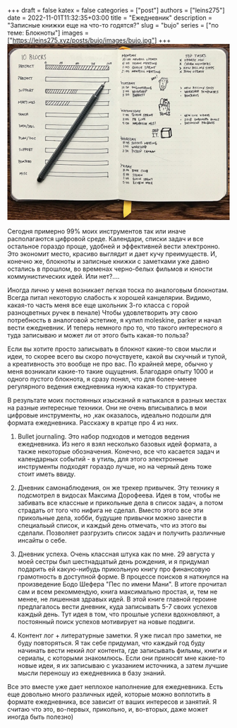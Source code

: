 +++ 
draft = false
katex = false
categories = ["post"]
authors = ["leins275"]
date = 2022-11-01T11:32:35+03:00
title = "Ежедневник"
description = "Записные книжки еще на что-то годятся?"
slug = "bujo"
series = ["по теме: Блокноты"]
images = ["https://leins275.xyz/posts/bujo/images/bujo.jpg"]
+++
![bujo](images/bujo.jpg)

Сегодня примерно 99% моих инструментов так или иначе располагаются цифровой среде. Календари, списки задач и все остальное гораздо проще, удобней и эффективней вести электронно. Это экономит место, красиво выглядит и дает кучу преимуществ. И, конечно же, блокноты и записные книжки с заметками уже давно остались в прошлом, во временах черно-белых фильмов и юности коммунистических идей. Или нет?....

Иногда лично у меня возникает легкая тоска по аналоговым блокнотам. Всегда питал некоторую слабость к хорошей канцелярии. Видимо, какая-то часть меня все еще школьник 3-го класса с горой разноцветных ручек в пенале) Чтобы удовлетворить эту свою потребность в аналоговой эстетике, я купил moleskine, parker и начал вести ежедневник. И теперь немного про то, что такого интересного я туда записываю и может ли от этого быть какая-то польза?

Если вы хотите просто записывать в блокнот какие-то свои мысли и идеи, то скорее всего вы скоро почуствуете, какой вы скучный и тупой, а креативность это вообще не про вас. По крайней мере, обычно у меня возникали какие-то такие ощущения. Благодаря опыту 1000 и одного пустого блокнота, я сразу понял, что для более-менее регулярного ведения ежедневника нужна какая-то структура. 

В результате моих постоянных изысканий я натыкался в разных местах на разные интересные техники. Они не очень вписывались в мои цифровые инструменты, но ,как оказалось, идеально подошли для формата ежедневника. Расскажу в кратце про 4 из них.

1. Bullet journaling. Это набор подходов и методов ведения ежедневника. Из него я взял несколько базовых идей формата, а также некоторые обозначения. Конечно, все что касается задач и календарных событий - в утиль, для этого электронные инструменты подходят гораздо лучше, но на черный день тоже стоит иметь ввиду.

2. Дневник самонаблюдения, он же трекер привычек. Эту технику я подсмотрел в видосах Максима Дорофеева. Идея в том, чтобы не забивать все классные и прикольные дела в список задач, а потом страдать от того что нифига не сделал. Вместо этого все эти прикольные дела, хобби, будущие привычки можно занести в специальый список, и каждый день отмечать, что из этого вы сделали. Позволяет разгрузить список задач и получить различные инсайты о себе.

3. Дневник успеха. Очень классная штука как по мне. 29 августа у моей сестры был шестнадцатый день рождения, и я придумал подарить ей какую-нибудь прикольную книгу про финансовую грамотность в доступной форме. В процессе поисков я наткнулся на произведение Бодо Шефера "Пес по имени Мани". В итоге прочитал сам и всем рекоммендую, книга максимально простая, и, тем не менее, не лишенная здравых идей. В этой книге главной героине предлагалось вести дневник, куда записывать 5-7 своих успехов каждый день. Тут идея в том, что прошлые успехи вдохновляют, а постоянный поиск успехов мотивирует на новые подвиги.

4. Контент лог + литературные заметки. Я уже писал про заметки, не буду повторяться. Я так себе придумал, что каждый год буду начинать вести некий лог контента, где записывать фильмы, книги и сериалы, с которыми знакомлюсь. Если они приносят мне какие-то новые идеи, я их записываю с указанием источника, а затем лучшие мысли переношу из ежедневника в базу знаний. 

Все это вместе уже дает неплохое наполнение для ежедневника. Есть еще довольно много различных идей, которые можно воплотить в формате ежедневника, все зависит от ваших интересов и занятий. Я считаю что это, во-первых, прикольно, и, во-вторых, даже может иногда быть полезно)
